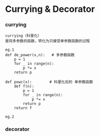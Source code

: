 # Currying & Decorator

### currying

    currying（科里化）
    是将多参数的函数，转化为只接受单参数函数的过程
    
    eg.1                        
    def de_power(x,n):   # 多参数函数    
        p = 1
        for _ in range(n):
            p *= x
        return p
    
    def powc(x):        # 科里化后的 单参数函数
        def f(n):
            p = 1
            for _ in range(n):
                p *= x
            return p
        return f
        
    eg.2
    


### decorator
